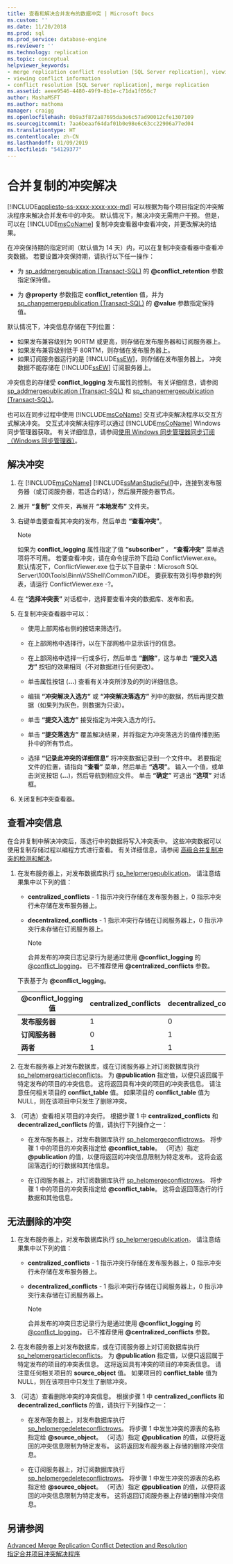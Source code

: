 ```yaml
---
title: 查看和解决合并发布的数据冲突 | Microsoft Docs
ms.custom: ''
ms.date: 11/20/2018
ms.prod: sql
ms.prod_service: database-engine
ms.reviewer: ''
ms.technology: replication
ms.topic: conceptual
helpviewer_keywords:
- merge replication conflict resolution [SQL Server replication], viewing conflicts
- viewing conflict information
- conflict resolution [SQL Server replication], merge replication
ms.assetid: aeee9546-4480-49f9-8b1e-c71da1f056c7
author: MashaMSFT
ms.author: mathoma
manager: craigg
ms.openlocfilehash: 0b9a3f872a87695da3e6c57ad90012cfe1307109
ms.sourcegitcommit: 7aa6beaaf64daf01b0e98e6c63cc22906a77ed04
ms.translationtype: HT
ms.contentlocale: zh-CN
ms.lasthandoff: 01/09/2019
ms.locfileid: "54129377"
---
```

# <a name="conflict-resolution-for-merge-replication"></a>合并复制的冲突解决
[!INCLUDE[appliesto-ss-xxxx-xxxx-xxx-md](../../includes/appliesto-ss-xxxx-xxxx-xxx-md.md)]
  可以根据为每个项目指定的冲突解决程序来解决合并发布中的冲突。 默认情况下，解决冲突无需用户干预。 但是，可以在 [!INCLUDE[msCoName](../../includes/msconame-md.md)] 复制冲突查看器中查看冲突，并更改解决的结果。  
  
 在冲突保持期的指定时间（默认值为 14 天）内，可以在复制冲突查看器中查看冲突数据。 若要设置冲突保持期，请执行以下任一操作：  
  
-   为 [sp_addmergepublication (Transact-SQL)](../../relational-databases/system-stored-procedures/sp-addmergepublication-transact-sql.md) 的 **@conflict_retention** 参数指定保持值。  
  
-   为 **@property** 参数指定 **conflict_retention** 值，并为 [sp_changemergepublication (Transact-SQL)](../../relational-databases/system-stored-procedures/sp-changemergepublication-transact-sql.md) 的 **@value** 参数指定保持值。  
  
 默认情况下，冲突信息存储在下列位置：    
-   如果发布兼容级别为 90RTM 或更高，则存储在发布服务器和订阅服务器上。   
-   如果发布兼容级别低于 80RTM，则存储在发布服务器上。   
-   如果订阅服务器运行的是 [!INCLUDE[ssEW](../../includes/ssew-md.md)]，则存储在发布服务器上。 冲突数据不能存储在 [!INCLUDE[ssEW](../../includes/ssew-md.md)] 订阅服务器上。  
  
 冲突信息的存储受 **conflict_logging** 发布属性的控制。 有关详细信息，请参阅 [sp_addmergepublication (Transact-SQL)](../../relational-databases/system-stored-procedures/sp-addmergepublication-transact-sql.md) 和 [sp_changemergepublication (Transact-SQL)](../../relational-databases/system-stored-procedures/sp-changemergepublication-transact-sql.md)。  
  
 也可以在同步过程中使用 [!INCLUDE[msCoName](../../includes/msconame-md.md)] 交互式冲突解决程序以交互方式解决冲突。 交互式冲突解决程序可以通过 [!INCLUDE[msCoName](../../includes/msconame-md.md)] Windows 同步管理器获取。 有关详细信息，请参阅[使用 Windows 同步管理器同步订阅（Windows 同步管理器）](../../relational-databases/replication/synchronize-a-subscription-using-windows-synchronization-manager.md)。  
  
## <a name="resolve-conflicts"></a>解决冲突  
  
1.  在 [!INCLUDE[msCoName](../../includes/msconame-md.md)] [!INCLUDE[ssManStudioFull](../../includes/ssmanstudiofull-md.md)]中，连接到发布服务器（或订阅服务器，若适合的话），然后展开服务器节点。  
  
2.  展开 **“复制”** 文件夹，再展开 **“本地发布”** 文件夹。  
  
3.  右键单击要查看其冲突的发布，然后单击 **“查看冲突”**。  
  
    > [!NOTE]  
    >  如果为 **conflict_logging** 属性指定了值 **“subscriber”** ， **“查看冲突”** 菜单选项将不可用。 若要查看冲突，请在命令提示符下启动 ConflictViewer.exe。 默认情况下，ConflictViewer.exe 位于以下目录中：Microsoft SQL Server\100\Tools\Binn\VSShell\Common7\IDE。 要获取有效引导参数的列表，请运行 ConflictViewer.exe -?。  
  
4.  在 **“选择冲突表”** 对话框中，选择要查看冲突的数据库、发布和表。  
  
5.  在复制冲突查看器中可以：  
  
    -   使用上部网格右侧的按钮来筛选行。  
  
    -   在上部网格中选择行，以在下部网格中显示该行的信息。  
  
    -   在上部网格中选择一行或多行，然后单击 **“删除”**，这与单击 **“提交入选方”** 按钮的效果相同（不对数据进行任何更改）。  
  
    -   单击属性按钮 (**...**) 查看有关冲突所涉及的列的详细信息。  
  
    -   编辑 **“冲突解决入选方”** 或 **“冲突解决落选方”** 列中的数据，然后再提交数据（如果列为灰色，则数据为只读）。  
  
    -   单击 **“提交入选方”** 接受指定为冲突入选方的行。  
  
    -   单击 **“提交落选方”** 覆盖解决结果，并将指定为冲突落选方的值传播到拓扑中的所有节点。  
  
    -   选择 **“记录此冲突的详细信息”** 将冲突数据记录到一个文件中。 若要指定文件的位置，请指向 **“查看”** 菜单，然后单击 **“选项”**。 输入一个值，或单击浏览按钮 (**...**)，然后导航到相应文件。 单击 **“确定”** 可退出 **“选项”** 对话框。  
  
6.  关闭复制冲突查看器。  


  
## <a name="view-conflict-information"></a>查看冲突信息
在合并复制中解决冲突后，落选行中的数据将写入冲突表中。 这些冲突数据可以使用复制存储过程以编程方式进行查看。 有关详细信息，请参阅 [高级合并复制冲突的检测和解决](../../relational-databases/replication/merge/advanced-merge-replication-conflict-detection-and-resolution.md)。  
  
1.  在发布服务器上，对发布数据库执行 [sp_helpmergepublication](../../relational-databases/system-stored-procedures/sp-helpmergepublication-transact-sql.md)。 请注意结果集中以下列的值：  
  
    -   **centralized_conflicts** - 1 指示冲突行存储在发布服务器上，0 指示冲突行未存储在发布服务器上。  
  
    -   **decentralized_conflicts** - 1 指示冲突行存储在订阅服务器上，0 指示冲突行未存储在订阅服务器上。  
  
        > [!NOTE]  
        >  合并发布的冲突日志记录行为是通过使用 **@conflict_logging** 的 [@conflict_logging](../../relational-databases/system-stored-procedures/sp-addmergepublication-transact-sql.md)。 已不推荐使用 **@centralized_conflicts** 参数。  
  
     下表基于为 **@conflict_logging**。  
  
    |@conflict_logging 值|centralized_conflicts|decentralized_conflicts|  
    |------------------------------|----------------------------|------------------------------|  
    |**发布服务器**|1|0|  
    |**订阅服务器**|0|1|  
    |**两者**|1|1|  
  
2.  在发布服务器上对发布数据库，或在订阅服务器上对订阅数据库执行 [sp_helpmergearticleconflicts](../../relational-databases/system-stored-procedures/sp-helpmergearticleconflicts-transact-sql.md)。 为 **@publication** 指定值，以便只返回属于特定发布的项目的冲突信息。 这将返回具有冲突的项目的冲突表信息。 请注意任何相关项目的 **conflict_table** 值。 如果项目的 **conflict_table** 值为 NULL，则在该项目中只发生了删除冲突。  
  
3.  （可选）查看相关项目的冲突行。 根据步骤 1 中 **centralized_conflicts** 和 **decentralized_conflicts** 的值，请执行下列操作之一：  
  
    -   在发布服务器上，对发布数据库执行 [sp_helpmergeconflictrows](../../relational-databases/system-stored-procedures/sp-helpmergeconflictrows-transact-sql.md)。 将步骤 1 中的项目的冲突表指定给 **@conflict_table**。 （可选）指定 **@publication** 的值，以便将返回的冲突信息限制为特定发布。 这将会返回落选行的行数据和其他信息。  
  
    -   在订阅服务器上，对订阅数据库执行 [sp_helpmergeconflictrows](../../relational-databases/system-stored-procedures/sp-helpmergeconflictrows-transact-sql.md)。 将步骤 1 中的项目的冲突表指定给 **@conflict_table**。 这将会返回落选行的行数据和其他信息。  
  
## <a name="conflict-where-delete-failed"></a>无法删除的冲突   
  
1.  在发布服务器上，对发布数据库执行 [sp_helpmergepublication](../../relational-databases/system-stored-procedures/sp-helpmergepublication-transact-sql.md)。 请注意结果集中以下列的值：  
  
    -   **centralized_conflicts** - 1 指示冲突行存储在发布服务器上，0 指示冲突行未存储在发布服务器上。  
  
    -   **decentralized_conflicts** - 1 指示冲突行存储在订阅服务器上，0 指示冲突行未存储在订阅服务器上。  
  
        > [!NOTE]  
        >  合并发布的冲突日志记录行为是通过使用 **@conflict_logging** 的 [@conflict_logging](../../relational-databases/system-stored-procedures/sp-addmergepublication-transact-sql.md)。 已不推荐使用 **@centralized_conflicts** 参数。  
  
2.  在发布服务器上对发布数据库，或在订阅服务器上对订阅数据库执行 [sp_helpmergearticleconflicts](../../relational-databases/system-stored-procedures/sp-helpmergearticleconflicts-transact-sql.md)。 为 **@publication** 指定值，以便只返回属于特定发布的项目的冲突表信息。 这将返回具有冲突的项目的冲突表信息。 请注意任何相关项目的 **source_object** 值。 如果项目的 **conflict_table** 值为 NULL，则在该项目中只发生了删除冲突。  
  
3.  （可选）查看删除冲突的冲突信息。 根据步骤 1 中 **centralized_conflicts** 和 **decentralized_conflicts** 的值，请执行下列操作之一：  
  
    -   在发布服务器上，对发布数据库执行 [sp_helpmergedeleteconflictrows](../../relational-databases/system-stored-procedures/sp-helpmergedeleteconflictrows-transact-sql.md)。 将步骤 1 中发生冲突的源表的名称指定给 **@source_object**。 （可选）指定 **@publication** 的值，以便将返回的冲突信息限制为特定发布。 这将返回发布服务器上存储的删除冲突信息。  
  
    -   在订阅服务器上，对订阅数据库执行 [sp_helpmergedeleteconflictrows](../../relational-databases/system-stored-procedures/sp-helpmergedeleteconflictrows-transact-sql.md)。 将步骤 1 中发生冲突的源表的名称指定给 **@source_object**。 （可选）指定 **@publication** 的值，以便将返回的冲突信息限制为特定发布。 这将返回订阅服务器上存储的删除冲突信息。  
  
## <a name="see-also"></a>另请参阅  
 [Advanced Merge Replication Conflict Detection and Resolution](../../relational-databases/replication/merge/advanced-merge-replication-conflict-detection-and-resolution.md)   
 [指定合并项目冲突解决程序](../../relational-databases/replication/publish/specify-a-merge-article-resolver.md)  
  
  
